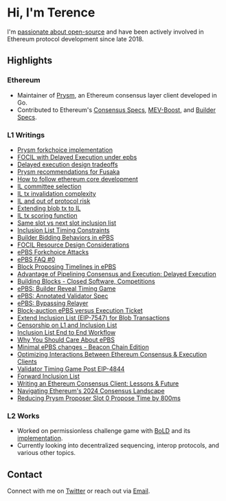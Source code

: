 # Hi, I'm Terence

I'm [passionate about open-source](https://github.com/terencechain) and have been actively involved in Ethereum protocol development since late 2018.

## Highlights

### Ethereum

- Maintainer of [Prysm](https://github.com/prysmaticlabs/prysm), an Ethereum consensus layer client developed in Go.
- Contributed to Ethereum's [Consensus Specs](https://github.com/ethereum/consensus-specs), [MEV-Boost](https://github.com/flashbots/mev-boost), and [Builder 
Specs](https://github.com/ethereum/builder-specs).

### L1 Writings

- [Prysm forkchoice implementation](https://hackmd.io/@ttsao/prysm-fc)
- [FOCIL with Delayed Execution under epbs](https://hackmd.io/@ttsao/focil-delayed-exec-under-epbs)
- [Delayed execution design tradeoffs](https://ethresear.ch/t/delayed-execution-design-tradeoffs/21877)
- [Prysm recommendations for Fusaka](https://hackmd.io/@ttsao/fusaka-prysm-rec)
- [How to follow ethereum core development](https://hackmd.io/@ttsao/follow-core-dev)
- [IL committee selection](https://hackmd.io/@ttsao/il-committee-selection)
- [IL tx invalidation complexity](https://hackmd.io/@ttsao/tx-invalidation-complexity)
- [IL and out of protocol risk](https://hackmd.io/@ttsao/il-market-risks)
- [Extending blob tx to IL](https://hackmd.io/@ttsao/blob-focil)
- [IL tx scoring function](https://hackmd.io/@ttsao/il-tx-scoring)
- [Same slot vs next slot inclusion list](https://hackmd.io/@ttsao/same-vs-next-slot-il)
- [Inclusion List Timing Constraints](https://ethresear.ch/t/inclusion-list-timing-constraints/20198)
- [Builder Bidding Behaviors in ePBS](https://ethresear.ch/t/builder-bidding-behaviors-in-epbs/20129)
- [FOCIL Resource Design Considerations](https://ethresear.ch/t/focil-resource-design-considerations/20457)
- [ePBS Forkchoice Attacks](https://ethresear.ch/t/fork-choice-attacks-and-protections-in-epbs/19951)
- [ePBS FAQ #0](https://hackmd.io/@ttsao/epbs-faq0)
- [Block Proposing Timelines in ePBS](https://ethresear.ch/t/block-proposing-validating-timelines-for-1-mev-boost-2-epbs-and-3-epbs-with-mev-boost/19782)
- [Advantage of Pipelining Consensus and Execution: Delayed Execution](https://ethresear.ch/t/advantage-of-pipelining-consensus-and-execution-delayed-execution/19668)
- [Building Blocks - Closed Software, Competitions](https://hackmd.io/@ttsao/building-blks-competitions)
- [ePBS: Builder Reveal Timing Game](https://ethresear.ch/t/builder-reveal-timing-game-in-epbs/19424)
- [ePBS: Annotated Validator Spec](https://hackmd.io/@ttsao/epbs-annotated-validator)
- [ePBS: Bypassing Relayer](https://hackmd.io/@ttsao/bypassing-relayer)
- [Block-auction ePBS versus Execution Ticket](https://ethresear.ch/t/block-auction-epbs-versus-execution-ticket/19232)
- [Extend Inclusion List (EIP-7547) for Blob Transactions](https://hackmd.io/@ttsao/ryzAw9PRa)
- [Censorship on L1 and Inclusion List](https://hackmd.io/@ttsao/ByO9D-Uaa)
- [Inclusion List End to End Workflow](https://ethresear.ch/t/inclusion-list-eip-7547-end-to-end-workflow/18810)
- [Why You Should Care About ePBS](https://terencechain.substack.com/p/why-you-should-care-about-epbs)
- [Minimal ePBS changes - Beacon Chain Edition](https://ethresear.ch/t/minimal-epbs-beacon-chain-changes/18653)
- [Optimizing Interactions Between Ethereum Consensus & Execution Clients](https://substack.com/home/post/p-140705743?source=queue)
- [Validator Timing Game Post EIP-4844](https://ethresear.ch/t/validator-timing-game-post-eip4844/18129)
- [Forward Inclusion List](https://ethresear.ch/t/specing-out-forward-inclusion-list-w-dedicated-gas-limits/17115)
- [Writing an Ethereum Consensus Client: Lessons & Future](https://substack.com/home/post/p-139182302?source=queue)
- [Navigating Ethereum's 2024 Consensus Landscape](https://substack.com/home/post/p-137196839?source=queue)
- [Reducing Prysm Proposer Slot 0 Propose Time by 800ms](https://hackmd.io/lWq6jEVhThy72CnAkpTvig)

### L2 Works

- Worked on permissionless challenge game with [BoLD](https://github.com/OffchainLabs/bold/blob/main/docs/research-specs/BOLDChallengeProtocol.pdf) and its 
[implementation](https://github.com/OffchainLabs/bold).
- Currently looking into decentralized sequencing, interop protocols, and various other topics.

## Contact

Connect with me on [Twitter](https://twitter.com/terencechain) or reach out via [Email](mailto:ttsao@offchainlabs.com).

